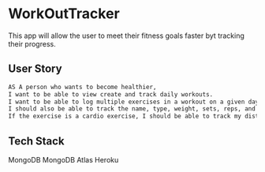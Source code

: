 # WorkOutTracker

This app will allow the user to meet their fitness goals faster byt tracking their progress.

## User Story
```md
AS A person who wants to become healthier, 
I want to be able to view create and track daily workouts. 
I want to be able to log multiple exercises in a workout on a given day. 
I should also be able to track the name, type, weight, sets, reps, and duration of exercise. 
If the exercise is a cardio exercise, I should be able to track my distance traveled.
```
## Tech Stack

MongoDB 
MongoDB Atlas
Heroku